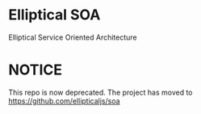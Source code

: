 Elliptical SOA
===========================
Elliptical Service Oriented Architecture

# NOTICE

This repo is now deprecated. The project has moved to https://github.com/ellipticaljs/soa